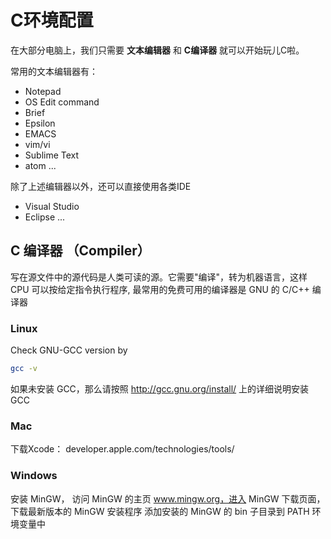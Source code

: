# C环境配置
在大部分电脑上，我们只需要 **文本编辑器** 和 **C编译器** 就可以开始玩儿C啦。

常用的文本编辑器有：
- Notepad
- OS Edit command
- Brief
- Epsilon
- EMACS 
- vim/vi
- Sublime Text
- atom
...

除了上述编辑器以外，还可以直接使用各类IDE
- Visual Studio
- Eclipse
...

## C 编译器 （Compiler）
写在源文件中的源代码是人类可读的源。它需要"编译"，转为机器语言，这样 CPU 可以按给定指令执行程序, 最常用的免费可用的编译器是 GNU 的 C/C++ 编译器

### Linux

Check GNU-GCC version by
```sh
gcc -v
```

如果未安装 GCC，那么请按照 http://gcc.gnu.org/install/ 上的详细说明安装 GCC


### Mac
下载Xcode： developer.apple.com/technologies/tools/ 

### Windows
安装 MinGW， 访问 MinGW 的主页 www.mingw.org，进入 MinGW 下载页面，下载最新版本的 MinGW 安装程序
添加安装的 MinGW 的 bin 子目录到 PATH 环境变量中